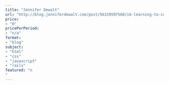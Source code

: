 ```yaml
---
title: "Jennifer Dewalt"
url: "http://blog.jenniferdewalt.com/post/56319597560/im-learning-to-code-by-building-180-websites-in#_=_"
price: 
- "0"
pricePerPeriod: 
- "n/a"
format: 
- "blog"
subject: 
- "html"
- "css"
- "javascript"
- "rails"
featured: "n"
---
```

